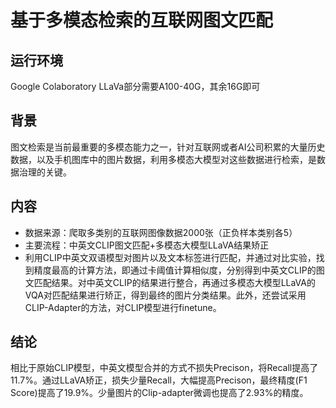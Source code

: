 # 基于多模态检索的互联网图文匹配
## 运行环境
Google Colaboratory 
LLaVa部分需要A100-40G，其余16G即可
## 背景
图文检索是当前最重要的多模态能力之一，针对互联网或者AI公司积累的大量历史数据，以及手机图库中的图片数据，利用多模态大模型对这些数据进行检索，是数据治理的关键。
## 内容
- 数据来源：爬取多类别的互联网图像数据2000张（正负样本类别各5）
- 主要流程：中英文CLIP图文匹配+多模态大模型LLaVA结果矫正
- 利用CLIP中英文双语模型对图片以及文本标签进行匹配，并通过对比实验，找到精度最高的计算方法，即通过卡阈值计算相似度，分别得到中英文CLIP的图文匹配结果。对中英文CLIP的结果进行整合，再通过多模态大模型LLaVA的VQA对匹配结果进行矫正，得到最终的图片分类结果。此外，还尝试采用CLIP-Adapter的方法，对CLIP模型进行finetune。
## 结论
相比于原始CLIP模型，中英文模型合并的方式不损失Precison，将Recall提高了11.7%。通过LLaVA矫正，损失少量Recall，大幅提高Precison，最终精度(F1 Score)提高了19.9%。少量图片的Clip-adapter微调也提高了2.93%的精度。
